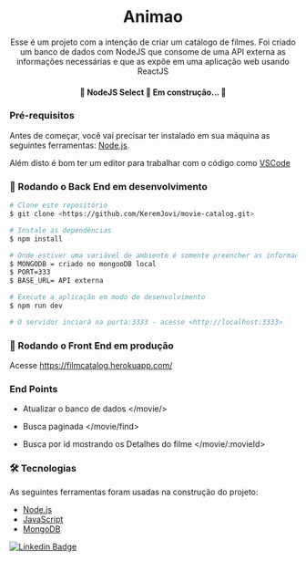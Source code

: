 <h1 align="center">Animao</h1>

<p align="center">Esse é um projeto com a intenção de criar um catálogo de filmes. Foi criado um banco de dados com NodeJS que consome de uma API externa as informações necessárias e que as expõe em uma aplicação web usando ReactJS </p>

<h4 align="center">
	🚧  NodeJS Select 🚀 Em construção...  🚧
</h4>

### Pré-requisitos

Antes de começar, você vai precisar ter instalado em sua máquina as seguintes ferramentas:
[Node.js](https://nodejs.org/en/).

Além disto é bom ter um editor para trabalhar com o código como [VSCode](https://code.visualstudio.com/)

### 🎲 Rodando o Back End em desenvolvimento 

```bash
# Clone este repositório
$ git clone <https://github.com/KeremJovi/movie-catalog.git>

# Instale as dependências
$ npm install

# Onde estiver uma variável de ambiente é somente preencher as informações necessárias ou criar um arquivo .env
$ MONGODB = criado no mongooDB local 
$ PORT=333
$ BASE_URL= API externa

# Execute a aplicação em modo de desenvolvimento
$ npm run dev

# O servidor inciará na porta:3333 - acesse <http://localhost:3333>
```

### 🎲 Rodando o Front End em produção  
Acesse <https://filmcatalog.herokuapp.com/>

### End Points

 - Atualizar o banco de dados
 </movie/>
 
 - Busca paginada
 </movie/find>
 
 - Busca por id mostrando os Detalhes do filme
 </movie/:movieId>

### 🛠 Tecnologias

As seguintes ferramentas foram usadas na construção do projeto:

- [Node.js](https://nodejs.org/en/)
- [JavaScript](https://www.javascript.com/)
- [MongoDB](https://www.mongodb.com/pt-br)

[![Linkedin Badge](https://img.shields.io/badge/-Kerem-blue?style=flat-square&logo=Linkedin&logoColor=white&link=https://www.linkedin.com/in/kerem-jovielly/)](https://www.linkedin.com/in/kerem-jovielly/)
